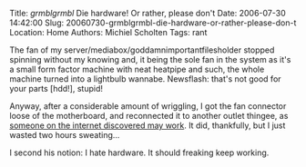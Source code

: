 Title: *grmblgrmbl* Die hardware! Or rather, please don't
Date: 2006-07-30 14:42:00
Slug: 20060730-grmblgrmbl-die-hardware-or-rather-please-don-t
Location: Home
Authors: Michiel Scholten
Tags: rant

<p>The fan of my server/mediabox/goddamnimportantfilesholder stopped spinning without my knowing and, it being the sole fan in the system as it's a small form factor machine with neat heatpipe and such, the whole machine turned into a lightbulb wannabe. Newsflash: that's not good for your parts [hdd!], stupid!</p>

<p>Anyway, after a considerable amount of wriggling, I got the fan connector loose of the motherboard, and reconnected it to another outlet thingee, as <a href="http://www.happyassassin.net/2005/11/20/i-hate-hardware/">someone on the internet discovered may work</a>. It did, thankfully, but I just wasted two hours sweating...</p>

<p>I second his notion: I hate hardware. It should freaking keep working.</p>